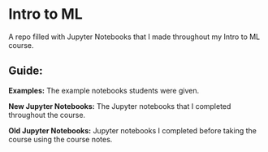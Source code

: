 # Intro to ML
A repo filled with Jupyter Notebooks that I made throughout my Intro to ML course. 

## Guide:
**Examples:** The example notebooks students were given. 

**New Jupyter Notebooks:** The Jupyter notebooks that I completed throughout the course. 

**Old Jupyter Notebooks:** Jupyter notebooks I completed before taking the course using the course notes.
